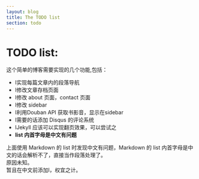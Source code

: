 ```yaml
---
layout: blog
title: The TODO list
section: todo
---
```


TODO list:
==========

这个简单的博客需要实现的几个功能,包括：  
* l实现每篇文章内的段落导航 
* l修改文章存档页面 
* l修改 about 页面，contact 页面
* l修改 sidebar 
* l利用Douban API 获取书影音，显示在sidebar
* l需要的话添加 Disqus 的评论系统
* lJekyll 应该可以实现翻页效果，可以尝试之
* __list 内首字母是中文有问题__

上面使用 Markdown 的 list 时发现中文有问题，Markdown 的 list 内首字母是中文的话会解析不了，直接当作段落处理了。  
原因未知。  
暂且在中文前添加l，权宜之计。
